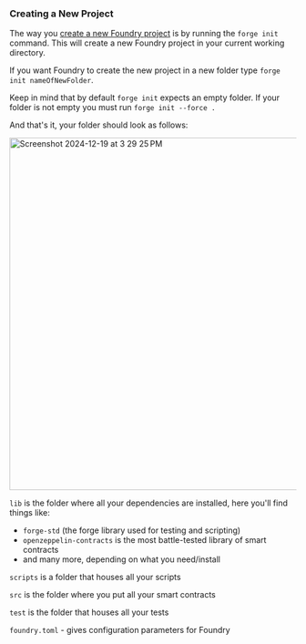 ### Creating a New Project

The way you [create a new Foundry project](https://book.getfoundry.sh/projects/creating-a-new-project) is by running the `forge init` command. This will create a new Foundry project in your current working directory.

If you want Foundry to create the new project in a new folder type `forge init nameOfNewFolder`.

Keep in mind that by default `forge init` expects an empty folder. If your folder is not empty you must run `forge init --force .`


And that's it, your folder should look as follows:

<img width="619" alt="Screenshot 2024-12-19 at 3 29 25 PM" src="https://github.com/user-attachments/assets/54df063a-f4e1-439a-852e-86358539cfb7" />

`lib` is the folder where all your dependencies are installed, here you'll find things like:

* `forge-std` (the forge library used for testing and scripting)
* `openzeppelin-contracts` is the most battle-tested library of smart contracts
* and many more, depending on what you need/install

`scripts` is a folder that houses all your scripts

`src` is the folder where you put all your smart contracts

`test` is the folder that houses all your tests

`foundry.toml` - gives configuration parameters for Foundry
